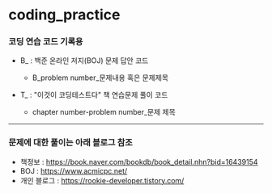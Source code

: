 # coding_practice
### 코딩 연습 코드 기록용
+ B_ : 백준 온라인 저지(BOJ) 문제 답안 코드
  + B_problem number_문제내용 혹은 문제제목

+ T_ : "이것이 코딩테스트다" 책 연습문제 풀이 코드
  + chapter number-problem number_문제 제목
--------------------------

### 문제에 대한 풀이는 아래 블로그 참조
+ 책정보 : https://book.naver.com/bookdb/book_detail.nhn?bid=16439154
+ BOJ : https://www.acmicpc.net/
+ 개인 블로그 : https://rookie-developer.tistory.com/
